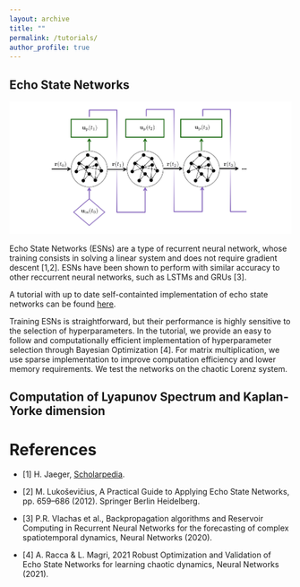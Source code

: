 ```yaml
---
layout: archive
title: ""
permalink: /tutorials/
author_profile: true
---
```


## Echo State Networks

<p align='center'>
<img src="../files/ESN_loop.png" style="width:600px">
</p>

Echo State Networks (ESNs) are a type of recurrent neural network, whose training consists in solving a linear system and does not require gradient descent [1,2]. ESNs have been shown to perform with similar accuracy to other reccurrent neural networks, such as LSTMs and GRUs [3]. 

A tutorial with up to date self-containted implementation of echo state networks can be found [here](https://github.com/aracca994/Echo-State-Networks).

Training ESNs is straightforward, but their performance is highly sensitive to the selection of hyperparameters.
In the tutorial, we provide an easy to follow and computationally efficient implementation of hyperparameter selection through Bayesian Optimization [4].
For matrix multiplication, we use sparse implementation to improve computation efficiency and lower memory requirements.
We test the networks on the chaotic Lorenz system.  


## Computation of Lyapunov Spectrum and Kaplan-Yorke dimension




# References 

- [1] H. Jaeger, [Scholarpedia](http://www.scholarpedia.org/w/index.php?title=Echo_state_network).

- [2] M. Lukoševičius, A Practical Guide to Applying Echo State Networks, pp. 659–686 (2012). Springer Berlin Heidelberg. 

- [3] P.R. Vlachas et al., Backpropagation algorithms and Reservoir Computing in Recurrent Neural Networks for the forecasting of complex spatiotemporal dynamics, Neural Networks (2020).

- [4] A. Racca & L. Magri, 2021 Robust Optimization and Validation of Echo State Networks for learning chaotic dynamics, Neural Networks (2021).
